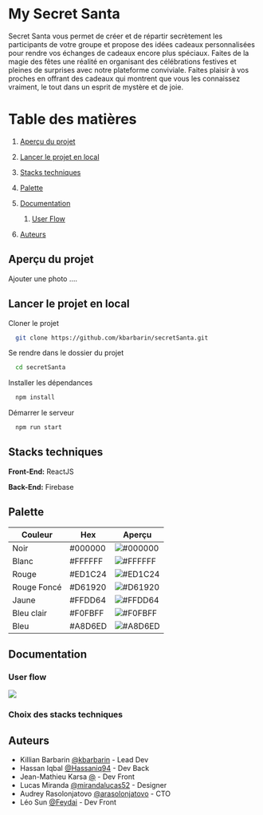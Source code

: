 # My Secret Santa

Secret Santa vous permet de créer et de répartir secrètement les participants de votre groupe et propose des idées cadeaux personnalisées pour rendre vos échanges de cadeaux encore plus spéciaux. Faites de la magie des fêtes une réalité en organisant des célébrations festives et pleines de surprises avec notre plateforme conviviale. Faites plaisir à vos proches en offrant des cadeaux qui montrent que vous les connaissez vraiment, le tout dans un esprit de mystère et de joie.

# Table des matières

1. [Aperçu du projet](#apercu)
2. [Lancer le projet en local](#projet)
3. [Stacks techniques](#tech)
4. [Palette](#color)
5. [Documentation](#doc)
   1. [User Flow](#flow)

6. [Auteurs](#autors)

## Aperçu du projet 

Ajouter une photo ....

## Lancer le projet en local 

Cloner le projet

```bash
  git clone https://github.com/kbarbarin/secretSanta.git
```

Se rendre dans le dossier du projet

```bash
  cd secretSanta
```

Installer les dépendances

```bash
  npm install
```

Démarrer le serveur

```bash
  npm run start
```

## Stacks techniques 

**Front-End:** ReactJS

**Back-End:** Firebase

## Palette 

| Couleur             | Hex                                                                | Aperçu
| ----------------- | ------------------------------------------------------------------ | -------------------- |
| Noir | #000000 | ![#000000](https://via.placeholder.com/10/000000?text=+)|
| Blanc | #FFFFFF | ![#FFFFFF](https://via.placeholder.com/10/FFFFFF?text=+)|
| Rouge | #ED1C24 | ![#ED1C24](https://via.placeholder.com/10/ED1C24?text=+)|
| Rouge Foncé | #D61920 | ![#D61920](https://via.placeholder.com/10/D61920?text=+)|
| Jaune | #FFDD64 | ![#FFDD64](https://via.placeholder.com/10/FFDD64?text=+)|
| Bleu clair | #F0FBFF | ![#F0FBFF](https://via.placeholder.com/10/F0FBFF?text=+)|
| Bleu | #A8D6ED | ![#A8D6ED](https://via.placeholder.com/10/A8D6ED?text=+)|

## Documentation 

### User flow 

[![](https://mermaid.ink/img/pako:eNqNU9Gy0jAQ_ZVMXtQZYKBQLvRBB9peYAa4KjxZeIhtgGibdNJUwcIH-R3-mJu0FBhHx-YlyZ6ze85uU-BQRBQ7eBeL7-GBSIXW3oYj-EbBnPCI8T16T_Z0i5rNt2gcuOsRcpArf_2kEuUcrWgoqUIrwhXZVkSDHI-Dj_SLYDyS9C9AwGio6xYLoVBWAkIhJQ0VencpQa4LmPNLzs7I8wL3INgRRTlKpdixuErkeUad7wcfcpopJjgnTNLtfYal4GcoWFUu3YwDbQ1FFKpyTo9ArKUZhFu4IkkVRRDLFEi_yUI3WcX6lD5meQDpysgPdM-I1lYiddqqmA-oWeXElH0ORtC1LKMoITeTJjQJJkLs4yv12VxO_5AZEZ6hmKDPBJLkisUsI4rmstY_KYnlYXozMwv-OduZljqbBT7_JpjxrBWiVEBqWY87ptdpZnfc6f91Q5fw_aozvpE5L9YiBz80q-aeQbEkBVO1n3ntYFGLewUebvI0G5qax4qobHvHMoqWr0dKUa7omzKyhMi83C5g-wI_8yN1w_Uqd9fTdVWXuIETKkFBBA-sMDCsDjShG-zANiLy6wZv-AVwJFdideIhdpTMaQPnaQTz8hjZS5JgZ0fiDG5Twj8JkVxBNGJKyEX5gM07NhDsFPiInX6_1bHt9qDf6fft4aBtNfAJO81Bb9jqDXtW98my7U7bsi4N_MMk7bSG3c6g123rYLdvP1mX340lSWE?type=png)](https://mermaid.live/edit#pako:eNqNU9Gy0jAQ_ZVMXtQZYKBQLvRBB9peYAa4KjxZeIhtgGibdNJUwcIH-R3-mJu0FBhHx-YlyZ6ze85uU-BQRBQ7eBeL7-GBSIXW3oYj-EbBnPCI8T16T_Z0i5rNt2gcuOsRcpArf_2kEuUcrWgoqUIrwhXZVkSDHI-Dj_SLYDyS9C9AwGio6xYLoVBWAkIhJQ0VencpQa4LmPNLzs7I8wL3INgRRTlKpdixuErkeUad7wcfcpopJjgnTNLtfYal4GcoWFUu3YwDbQ1FFKpyTo9ArKUZhFu4IkkVRRDLFEi_yUI3WcX6lD5meQDpysgPdM-I1lYiddqqmA-oWeXElH0ORtC1LKMoITeTJjQJJkLs4yv12VxO_5AZEZ6hmKDPBJLkisUsI4rmstY_KYnlYXozMwv-OduZljqbBT7_JpjxrBWiVEBqWY87ptdpZnfc6f91Q5fw_aozvpE5L9YiBz80q-aeQbEkBVO1n3ntYFGLewUebvI0G5qax4qobHvHMoqWr0dKUa7omzKyhMi83C5g-wI_8yN1w_Uqd9fTdVWXuIETKkFBBA-sMDCsDjShG-zANiLy6wZv-AVwJFdideIhdpTMaQPnaQTz8hjZS5JgZ0fiDG5Twj8JkVxBNGJKyEX5gM07NhDsFPiInX6_1bHt9qDf6fft4aBtNfAJO81Bb9jqDXtW98my7U7bsi4N_MMk7bSG3c6g123rYLdvP1mX340lSWE)

### Choix des stacks techniques

## Auteurs 

- Killian Barbarin [@kbarbarin](https://www.github.com/kbarbarin) - Lead Dev
- Hassan Iqbal [@Hassaniq94](https://www.github.com/Hassaniq94) - Dev Back
- Jean-Mathieu Karsa [@](https://www.github.com/) - Dev Front
- Lucas Miranda [@mirandalucas52](https://www.github.com/mirandalucas52) - Designer
- Audrey Rasolonjatovo [@arasolonjatovo](https://www.github.com/arasolonjatovo) - CTO
- Léo Sun [@Feydai](https://www.github.com/Feydai) - Dev Front

